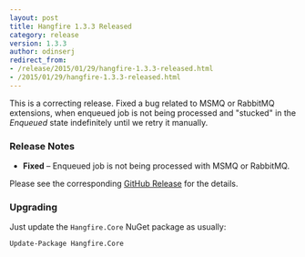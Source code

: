 ```yaml
---
layout: post
title: Hangfire 1.3.3 Released
category: release
version: 1.3.3
author: odinserj
redirect_from: 
- /release/2015/01/29/hangfire-1.3.3-released.html
- /2015/01/29/hangfire-1.3.3-released.html
---
```


This is a correcting release. Fixed a bug related to MSMQ or RabbitMQ extensions, when enqueued job is not being processed and "stucked" in the *Enqueued* state indefinitely until we retry it manually.

### Release Notes

* **Fixed** – Enqueued job is not being processed with MSMQ or RabbitMQ.

Please see the corresponding [GitHub Release](https://github.com/HangfireIO/Hangfire/releases/tag/v1.3.3) for the details.

### Upgrading

Just update the `Hangfire.Core` NuGet package as usually:

    Update-Package Hangfire.Core